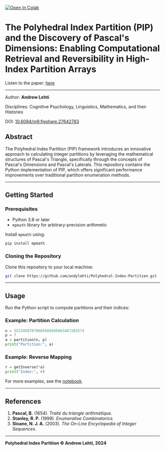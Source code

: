 [![Open In Colab](https://colab.research.google.com/assets/colab-badge.svg)](https://colab.research.google.com/github/andylehti/Polyhedral-Index-Partition/blob/main/Polyhedral_Index_Partition.ipynb)

# The Polyhedral Index Partition (PIP) and the Discovery of Pascal's Dimensions: Enabling Computational Retrieval and Reversibility in High-Index Partition Arrays


Listen to the paper: [here](https://youtu.be/iScC_nTA0EI)

---

Author: **Andrew Lehti**

Disciplines: Cognitive Psychology, Linguistics, Mathematics, and their Histories

DOI: [10.6084/m9.figshare.27642783](https://doi.org/10.6084/m9.figshare.27642783)

## Abstract

The Polyhedral Index Partition (PIP) framework introduces an innovative approach to calculating integer partitions by leveraging the mathematical structures of Pascal's Triangle, specifically through the concepts of Pascal's Dimensions and Pascal's Laterals. This repository contains the Python implementation of PIP, which offers significant performance improvements over traditional partition enumeration methods.

---

## Getting Started

### Prerequisites

- Python 3.8 or later
- `mpmath` library for arbitrary-precision arithmetic

Install `mpmath` using:

```bash
pip install mpmath
```

### Cloning the Repository

Clone this repository to your local machine:

```bash
git clone https://github.com/andylehti/Polyhedral-Index-Partition.git
```

---

## Usage

Run the Python script to compute partitions and their indices:

### Example: Partition Calculation

```python
n = 55234587678685685685663467263573
p = 7
a = partition(n, p)
print("Partition:", a)
```

### Example: Reverse Mapping

```python
r = getInverse(*a)
print("Index:", r)
```

For more examples, see the [notebook](https://colab.research.google.com/github/andylehti/Polyhedral-Index-Partition/blob/main/Polyhedral_Index_Partition.ipynb).

---

## References

1. **Pascal, B.** (1654). *Traité du triangle arithmétique*.
2. **Stanley, R. P.** (1999). *Enumerative Combinatorics*.
3. **Sloane, N. J. A.** (2003). *The On-Line Encyclopedia of Integer Sequences*.

---

**Polyhedral Index Partition © Andrew Lehti, 2024**
